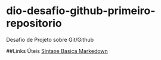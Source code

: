 # dio-desafio-github-primeiro-repositorio
Desafio de Projeto sobre Git/Github


##Links Úteis
[Sintaxe Basica Markedown](https://typora.io/)
